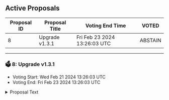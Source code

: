 ## Active Proposals

| Proposal ID | Proposal Title | Voting End Time | VOTED |
|-------------|----------------|-----------------|-------|
| 8 | Upgrade v1.3.1 | Fri Feb 23 2024 13:26:03 UTC | ABSTAIN |

---

### 🗳 8: Upgrade v1.3.1
- Voting Start: Wed Feb 21 2024 13:26:03 UTC
- Voting End: Fri Feb 23 2024 13:26:03 UTC

<details>
<summary>Proposal Text</summary>
 
**Enhancement of Token Economics and 100M C4E Token Burn Prior to Listing**

This initiative aims to refine the tokenomics of C4E, reducing the Fully Diluted Valuation (FDV) by burning 100M C4E to bolster the project's position for its upcoming listing. We propose a series of strategic adjustments to the token distribution and vesting strategies, enhancing the project's economic structure and attractiveness to future investors.

**Proposed Actions:**

1. Adjustment of Strategic Reserve:

- Strategic Reserve Short Term Round Pool: We recommend reducing the *Strategic Reserve Short Term Round Pool* by 20 million C4E to better align our token distribution with our long-term vision. Concurrently, this pool will be renamed to *Marketing Pool* to more accurately reflect its intended use.

- Renaming Strategic Reserve: Transition the naming of the *Strategic Reserve pool* to *Grants/Ecosystem Growth,*reflecting a broadened focus on supporting ecosystem development and growth initiatives.

2. Token Transfer for Liquidity: To ensure adequate liquidity upon listing, we propose transferring 10 million C4E from the Strategic Reserve Short Term account to the Liquidity Pool account. This will provide a robust foundation for CEX/DEX liquidity.

3. Token Burn Initiative: We plan to burn the surplus tokens in the Strategic Reserve account, leaving a total of 50 million C4E. This action is aimed at decreasing the total token supply,potentially increasing the token's value for current holders.

4. Consolidation of Funding Rounds: The Validator and VC round pools will be merged into the Seed round pool, simplifying our funding structure.

5. Revision of Vesting Terms All Rounds:

- Modify the vesting conditions for the Validator and VC round pools. The new terms will offer 8% of tokens freely available at launch, a shortened lockup period of 4 months, and an accelerated vesting period of 10 months.

- Private Round Adjustment: 11M C4E with an initial release of 15%, lockup for 2 months, and a vesting period of 7 months.

- Public Round Adjustment: 6M C4E with an initial release of 20%, lockup for 1 month, and a vesting period of 5 months.

6. Community Pool Reallocation: The allocation to the community pool will be reduced from 100 million to 40 million C4E, allowing for a strategic redistribution of resources essential for the project's longevity and prosperity.

7. Initial Circulating Supply Adjustment: Lowering the initial circulating supply without liquidity bello 10M C4E, refining our market entry strategy and enhancing token value prospects for early adopters and stakeholders.

8. Technical migration of private and public Round pools to multisig account 2/3 c4e1p0smw03cwhqn05fkalfpcr0ngqv5jrpnx2cp54. The reason is the technical flexibility of token allocation for IDOs and token sales. Unsold tokens will be transferred to the liquidity pool for a future DEX/CEX LP build.

**Justification:**

The proposed strategic adjustments to the token economy are designed to enhance the project's appeal and market readiness while ensuring a fair and sustainable approach to token distribution. These measures aim to increase confidence and support among our community and investors, laying a strong foundation for C4E's future success.

**Tests conducted:**

- Simulation tests

- Performance/stability tests

- Manual E2E tests

- Automatic E2E tests

- Unit tests

**Details of Upgrade**

The proposal is for an upgrade in block **7372232** to be held on **28.02.2024 14:00 UTC**. Remember that block times have a lot of variability, so keep an eye on the time. The update is expected to take approximately 15 minutes during which there will be no activity on the network.
</details>
